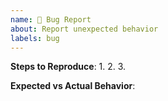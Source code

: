 ```yaml
---
name: 🐛 Bug Report
about: Report unexpected behavior
labels: bug
---
```

**Steps to Reproduce**:
1. 
2. 
3. 

**Expected vs Actual Behavior**: